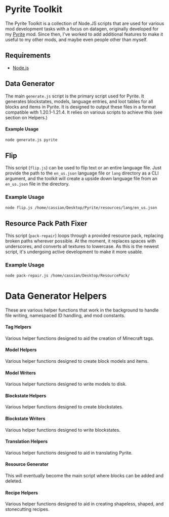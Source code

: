 # Pyrite Toolkit
The Pyrite Toolkit is a collection of Node.JS scripts that are used for various mod development tasks with a focus on datagen, originally developed for my [Pyrite](https://modrinth.com/mod/pyrite) mod. Since then, I've worked to add additional features to make it useful to my other mods, and maybe even people other than myself.

## Requirements
- [Node.js](https://nodejs.org/en)

## Data Generator
The main `generate.js` script is the primary script used for Pyrite. It generates blockstates, models, language entries, and loot tables for all blocks and items in Pyrite. It is designed to output these files in a format compatible with 1.20.1-1.21.4. It relies on various scripts to achieve this (see section on Helpers.)

#### Example Usage
```bash
node generate.js pyrite
```

## Flip

This script (`flip.js`) can be used to flip text or an entire language file. Just provide the path to the `en_us.json` language file or `lang` directory as a CLI argument, and the toolkit will create a upside down language file from an `en_us.json` file in the directory.

### Example Usage
```bash
node flip.js /home/cassian/Desktop/Pyrite/resources/lang/en_us.json
```

## Resource Pack Path Fixer
This script (`pack-repair`) loops through a provided resource pack, replacing broken paths wherever possible. At the moment, it replaces spaces with underscores, and converts all textures to lowercase. As this is the newest script, it's undergoing active development to make it more usable.

### Example Usage
```bash
node pack-repair.js /home/cassian/Desktop/ResourcePack/
```

# Data Generator Helpers

These are various helper functions that work in the background to handle file writing, namespaced ID handling, and mod constants.

#### Tag Helpers

Various helper functions designed to aid the creation of Minecraft tags.

#### Model Helpers

Various helper functions designed to create block models and items.

#### Model Writers

Various helper functions designed to write models to disk.

#### Blockstate Helpers

Various helper functions designed to create blockstates.

#### Blockstate Writers

Various helper functions designed to write blockstates.

#### Translation Helpers

Various helper functions designed to aid in translating Pyrite.

#### Resource Generator

This will eventually become the main script where blocks can be added and deleted.

#### Recipe Helpers

Various helper functions designed to aid in creating shapeless, shaped, and stonecutting recipes.
